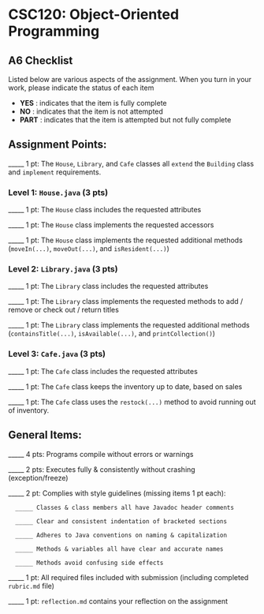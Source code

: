 # CSC120: Object-Oriented Programming
## A6 Checklist

Listed below are various aspects of the assignment.  When you turn in your work, please indicate the status of each item

- **YES** : indicates that the item is fully complete
- **NO** : indicates that the item is not attempted
- **PART** : indicates that the item is attempted but not fully complete


## Assignment Points:

_____ 1 pt: The `House`, `Library`, and `Cafe` classes all `extend` the `Building` class and `implement` requirements.

### Level 1: `House.java` (3 pts)

_____ 1 pt: The `House` class includes the requested attributes

_____ 1 pt: The `House` class implements the requested accessors

_____ 1 pt: The `House` class implements the requested additional methods (`moveIn(...)`, `moveOut(...)`, and `isResident(...)`)

### Level 2: `Library.java` (3 pts)

_____ 1 pt: The `Library` class includes the requested attributes

_____ 1 pt: The `Library` class implements the requested methods to add / remove or check out / return titles

_____ 1 pt: The `Library` class implements the requested additional methods (`containsTitle(...)`, `isAvailable(...)`, and `printCollection()`)

### Level 3: `Cafe.java` (3 pts)

_____ 1 pt: The `Cafe` class includes the requested attributes

_____ 1 pt: The `Cafe` class keeps the inventory up to date, based on sales

_____ 1 pt: The `Cafe` class uses the `restock(...)` method to avoid running out of inventory.



## General Items:

_____ 4 pts: Programs compile without errors or warnings

_____ 2 pts: Executes fully & consistently without crashing (exception/freeze)

_____ 2 pt: Complies with style guidelines (missing items 1 pt each):

      _____ Classes & class members all have Javadoc header comments

      _____ Clear and consistent indentation of bracketed sections

      _____ Adheres to Java conventions on naming & capitalization

      _____ Methods & variables all have clear and accurate names

      _____ Methods avoid confusing side effects

_____ 1 pt: All required files included with submission (including completed `rubric.md` file)

_____ 1 pt: `reflection.md` contains your reflection on the assignment
